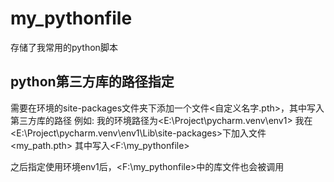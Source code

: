 # my_pythonfile
存储了我常用的python脚本

## python第三方库的路径指定

需要在环境的site-packages文件夹下添加一个文件<自定义名字.pth>，其中写入第三方库的路径
例如:
我的环境路径为<E:\Project\pycharm\.venv\env1>
我在<E:\Project\pycharm\.venv\env1\Lib\site-packages>下加入文件<my_path.pth>
其中写入<F:\my_pythonfile>

之后指定使用环境env1后，<F:\my_pythonfile>中的库文件也会被调用